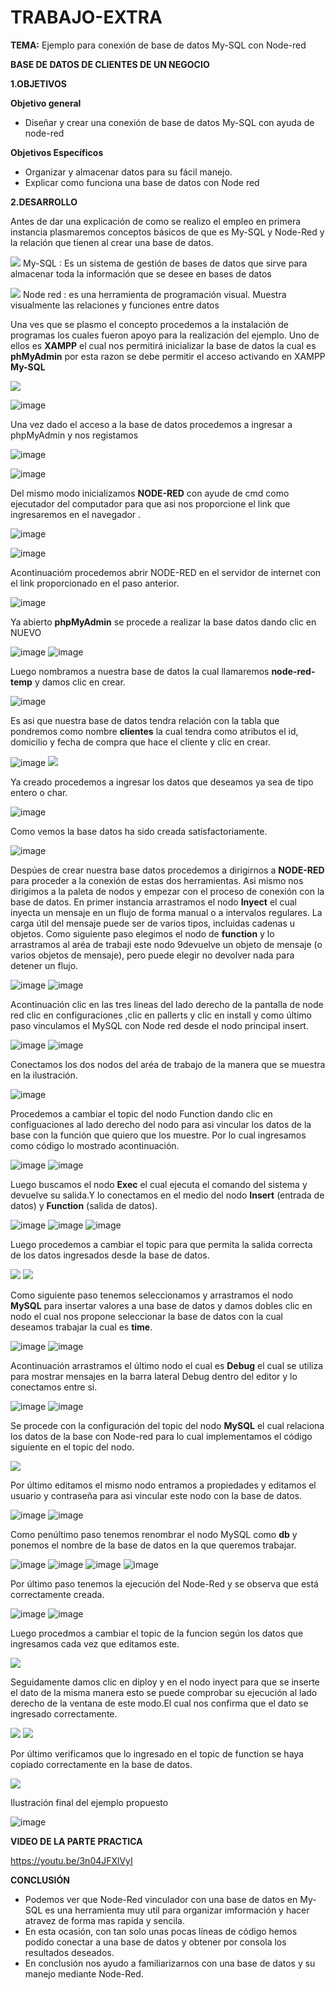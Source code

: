 # TRABAJO-EXTRA

**TEMA:**  Ejemplo para conexión de base de datos My-SQL con Node-red

**BASE DE DATOS DE CLIENTES DE UN NEGOCIO**

**1.OBJETIVOS**

**Objetivo general**

* Diseñar y crear una conexión de base de datos My-SQL con ayuda de node-red

**Objetivos Específicos**

* Organizar y almacenar datos para su fácil manejo.
*  Explicar como funciona una base de datos con Node red

**2.DESARROLLO**

Antes de dar una explicación de como se realizo el empleo en primera instancia plasmaremos conceptos básicos de que es My-SQL y Node-Red y la relación que tienen al crear una base de datos.

![](https://github.com/Anabeltoapanta/TRABAJO-EXTRA/blob/main/MY-SQL.png) My-SQL : Es un sistema de gestión de bases de datos que sirve para almacenar toda la información que se desee en bases de datos 

![](https://github.com/Anabeltoapanta/TRABAJO-EXTRA/blob/main/NODE-RED.png) Node red : es una herramienta de programación visual. Muestra visualmente las relaciones y funciones entre datos

Una ves que se plasmo el concepto procedemos a la instalación de programas los cuales fueron apoyo para la realización del ejemplo.
Uno de ellos es **XAMPP** el cual nos permitirá inicializar  la base de datos la cual es **phMyAdmin** por esta razon  se debe  permitir el acceso  activando en XAMPP  **My-SQL**

![](https://github.com/Anabeltoapanta/TRABAJO-EXTRA/blob/main/DESARROLLO/XAMPP.png)

![image](https://user-images.githubusercontent.com/85134094/128611260-17fda413-cc3e-44ee-aa91-0ee7a8856d81.png)

Una vez dado el acceso a la base de datos procedemos a ingresar a phpMyAdmin y nos registamos

![image](https://user-images.githubusercontent.com/85134094/128611179-501578e4-84e6-4431-9ff0-c083c92f7c1a.png)

![image](https://user-images.githubusercontent.com/85134094/128611223-14b52ffd-8529-4259-97e8-319128777163.png)

Del mismo modo  inicializamos **NODE-RED** con ayude de cmd  como ejecutador del computador para que asi nos proporcione el link que ingresaremos en el navegador .

![image](https://user-images.githubusercontent.com/85134094/128614525-a9764a5c-e657-4ad6-a97f-4acc857400f4.png)

![image](https://user-images.githubusercontent.com/85134094/128614418-6903b6d9-a80a-4847-a29e-5ce8836045ed.png)

Acontinuacióm  procedemos abrir NODE-RED en el servidor de internet con el link proporcionado en el paso anterior.

![image](https://user-images.githubusercontent.com/85134094/128614601-15462123-085d-4847-9456-19fa1d00028f.png)

Ya abierto  **phpMyAdmin** se procede a realizar la base datos  dando clic en NUEVO

![image](https://user-images.githubusercontent.com/85134094/128614832-d554e17c-f17a-4311-93b3-a6fe7e41e732.png)
![image](https://user-images.githubusercontent.com/85134094/128614837-4b831fa3-df83-4959-a12f-ade3fd0fd124.png)

Luego nombramos a nuestra base de datos la cual llamaremos **node-red-temp** y damos clic en crear.

![image](https://user-images.githubusercontent.com/85134094/128615081-1f47639a-29be-4f9d-aa4f-936e38a16f50.png)

Es asi que nuestra base de datos tendra relación con la tabla que pondremos como nombre **clientes** la cual tendra como atributos el id, domicilio y fecha de compra que hace el cliente y clic en crear.

![image](https://user-images.githubusercontent.com/85134094/128782933-47e158a5-6bb2-4cd6-8b3a-d7ab0ab6a706.png)
![](https://github.com/Anabeltoapanta/TRABAJO-EXTRA/blob/main/20210811_204524.jpg)

Ya creado procedemos a ingresar los datos que deseamos ya sea de tipo entero o char.

![image](https://user-images.githubusercontent.com/85134094/128783118-84537e79-5861-4748-9d14-fe22aed9b1e3.png)

Como vemos la base datos ha sido creada satisfactoriamente.

![image](https://user-images.githubusercontent.com/85134094/128783314-1821d24d-91f6-4a84-8506-3965d974b4e9.png)

Despúes de crear nuestra base datos procedemos a dirigirnos a **NODE-RED** para proceder a la conexión de estas dos herramientas. Asi mismo nos dirigimos a la paleta de nodos y empezar con el proceso de conexión con la base de datos.
En primer instancia arrastramos el nodo **Inyect** el cual inyecta un mensaje en un flujo de forma manual o a intervalos regulares. La carga útil del mensaje puede ser de varios tipos, incluidas cadenas u objetos. Como siguiente paso elegimos
el nodo de **function** y lo arrastramos al aréa de trabaji este nodo 9devuelve un objeto de mensaje (o varios objetos de mensaje), pero puede elegir no devolver nada para detener un flujo.

![image](https://user-images.githubusercontent.com/85134094/128784202-337235d0-f580-4586-a84b-324c2bf4807b.png)
![image](https://user-images.githubusercontent.com/85134094/128784212-2b275a17-69de-47e4-ab53-0fcc3b6fcf00.png)

Acontinuación clic en las tres lineas del lado derecho de la pantalla de node red clic en configuraciones ,clic en pallerts y clic en install y como último paso vinculamos el MySQL con Node red desde el nodo principal insert.

![image](https://user-images.githubusercontent.com/85134094/128784493-20edf263-0597-457e-ac37-ab1d823b756a.png)
![image](https://user-images.githubusercontent.com/85134094/128784507-e573a155-9b71-4cbe-8b94-f69621161cb2.png)

Conectamos los dos nodos del aréa de trabajo de la manera que se muestra en la ilustración.

![image](https://user-images.githubusercontent.com/85134094/128784592-80e63703-277a-4d35-9845-bae59ac8a75e.png)

Procedemos a cambiar el topic del nodo Function dando clic en configuaciones al lado derecho del nodo para asi vincular los datos de la base con la función que quiero que los muestre. Por lo cual ingresamos como código lo mostrado acontinuación.

![image](https://user-images.githubusercontent.com/85134094/128784678-021aa5ab-d931-4b25-ac4a-5236ee03107a.png)
![image](https://user-images.githubusercontent.com/85134094/128784766-ab8c581e-9fac-4bb6-af45-b80e48b92e31.png)

Luego buscamos el nodo **Exec** el cual ejecuta el comando del sistema y devuelve su salida.Y lo conectamos en el medio del nodo **Insert** (entrada de datos) y **Function** (salida de datos).

![image](https://user-images.githubusercontent.com/85134094/128784928-f09be29d-fc73-4e09-9d34-01f57276f98e.png)
![image](https://user-images.githubusercontent.com/85134094/128785003-0f0cecb4-f3bd-4da3-9650-564ff7d0a662.png)
![image](https://user-images.githubusercontent.com/85134094/128785282-e5ae3c26-1a19-4950-90fb-90850b9aef51.png)

Luego procedemos a cambiar el topic para que permita la salida correcta de los datos ingresados desde la base de datos.

![](https://github.com/Anabeltoapanta/TRABAJO-EXTRA/blob/main/DESARROLLO/20210811_203749.jpg)
![](https://github.com/Anabeltoapanta/TRABAJO-EXTRA/blob/main/DESARROLLO/IMG-20210811-WA0016.jpg)

Como siguiente paso tenemos seleccionamos y arrastramos el nodo **MySQL** para insertar valores a una base de datos y damos dobles clic en nodo el cual nos propone seleccionar la base de datos con la cual deseamos trabajar la cual es **time**.

![image](https://user-images.githubusercontent.com/85134094/128785811-1d86d9e9-ec99-4394-89d9-6a9063b181cd.png)
![image](https://user-images.githubusercontent.com/85134094/128785817-e5182613-416e-4e75-a91a-e923cbff444d.png)

Acontinuación arrastramos el último nodo el cual es **Debug** el cual se utiliza para mostrar mensajes en la barra lateral Debug dentro del editor y lo conectamos entre si.

![image](https://user-images.githubusercontent.com/85134094/128785966-8684ab4d-45ef-4ca9-ba78-4b86ca768f08.png)
![image](https://user-images.githubusercontent.com/85134094/128785973-caca0e33-d8d4-4518-854a-4d76519775d0.png)

Se procede con la configuración del topic del nodo **MySQL** el cual relaciona los datos de la base con Node-red para lo cual implementamos el código siguiente en el topic del nodo.

![](https://github.com/Anabeltoapanta/TRABAJO-EXTRA/blob/main/DESARROLLO/20210811_203749.jpg)

Por último editamos el mismo nodo entramos a propiedades y editamos el usuario y contraseña para asi vincular este nodo con la base de datos.

![image](https://user-images.githubusercontent.com/85134094/128786316-87bbfd4b-a3f7-4dee-963b-e92e5a0d91a2.png)
![image](https://user-images.githubusercontent.com/85134094/128786337-ad58ac4e-0cfd-4ddb-a9f1-ef696a88f93c.png)

Como penúltimo paso tenemos renombrar el nodo MySQL como **db** y ponemos el nombre de la base de datos en la que queremos trabajar.

![image](https://user-images.githubusercontent.com/85134094/128786452-1d593fc9-61a8-4cb5-aa1d-bc3e65c74397.png)
![image](https://user-images.githubusercontent.com/85134094/128786480-8870217e-cc5b-4fb6-bb58-86ab48aa9b99.png)
![image](https://user-images.githubusercontent.com/85134094/128786557-3c808513-3f1a-41cd-9c88-e49454fe1f13.png)
![image](https://user-images.githubusercontent.com/85134094/128786644-78556c12-e5f3-479a-9316-dd0eaa00ab91.png)

Por último paso tenemos la ejecución del Node-Red y se observa que está correctamente creada. 

![image](https://user-images.githubusercontent.com/85134094/128786758-fdfc8bce-e3b3-444e-b66b-ef1470f2340b.png)
![image](https://user-images.githubusercontent.com/85134094/128786838-ca15b94d-17e9-4621-8e84-db1d3ab2faf3.png)

Luego procedmos a cambiar el topic de la funcion según los datos que ingresamos cada vez que editamos este.

![](https://github.com/Anabeltoapanta/TRABAJO-EXTRA/blob/main/DESARROLLO/20210811_203749.jpg)

Seguidamente damos clic en diploy y en el nodo inyect para que se inserte el dato de la misma manera esto se puede comprobar su ejecución al lado derecho de la ventana de este modo.El cual nos confirma que el dato se ingresado correctamente. 

![](https://github.com/Anabeltoapanta/TRABAJO-EXTRA/blob/main/DESARROLLO/20210811_205657.jpg)
![](https://github.com/Anabeltoapanta/TRABAJO-EXTRA/blob/main/DESARROLLO/IMG-20210811-WA0017.jpg)

Por último verificamos que lo ingresado en el topic de function se haya copiado correctamente en la base de datos.

![](https://github.com/Anabeltoapanta/TRABAJO-EXTRA/blob/main/DESARROLLO/IMG-20210811-WA0016.jpg)

Ilustración final del ejemplo propuesto

![image](https://user-images.githubusercontent.com/85134094/128786948-34d047f6-1b51-4fb5-8ff4-73ee90abd548.png)

**VIDEO DE LA PARTE PRACTICA**

https://youtu.be/3n04JFXlVyI

**CONCLUSIÓN**

* Podemos ver que Node-Red vinculador con una base de datos en My-SQL es una herramienta muy util para organizar imformación y hacer atravez de forma mas rapida y sencila.
* En esta ocasión, con tan solo unas pocas líneas de código hemos podido conectar a una base de datos y obtener por consola los resultados deseados. 
* En conclusión nos ayudo a familiarizarnos con una base de datos y su manejo mediante Node-Red.
